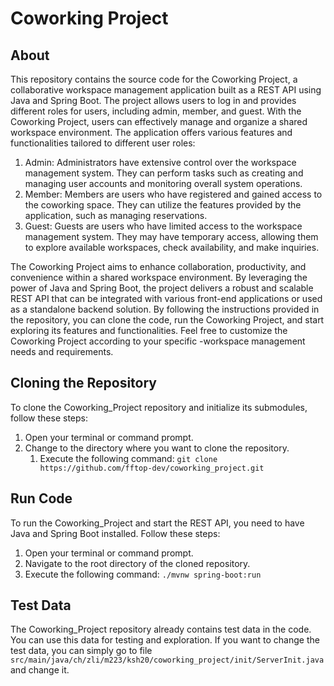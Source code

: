 # Coworking Project

## About
This repository contains the source code for the Coworking Project, a collaborative workspace management application built as a REST API using Java and Spring Boot. The project allows users to log in and provides different roles for users, including admin, member, and guest.
With the Coworking Project, users can effectively manage and organize a shared workspace environment. The application offers various features and functionalities tailored to different user roles:
1. Admin: Administrators have extensive control over the workspace management system. They can perform tasks such as creating and managing user accounts and monitoring overall system operations.
2. Member: Members are users who have registered and gained access to the coworking space. They can utilize the features provided by the application, such as managing reservations.
3. Guest: Guests are users who have limited access to the workspace management system. They may have temporary access, allowing them to explore available workspaces, check availability, and make inquiries.

The Coworking Project aims to enhance collaboration, productivity, and convenience within a shared workspace environment. By leveraging the power of Java and Spring Boot, the project delivers a robust and scalable REST API that can be integrated with various front-end applications or used as a standalone backend solution.
By following the instructions provided in the repository, you can clone the code, run the Coworking Project, and start exploring its features and functionalities.
Feel free to customize the Coworking Project according to your specific  -workspace management needs and requirements.

## Cloning the Repository
To clone the Coworking_Project repository and initialize its submodules, follow these steps:
1. Open your terminal or command prompt.
2. Change to the directory where you want to clone the repository.
    1. Execute the following command:
       `git clone https://github.com/fftop-dev/coworking_project.git`

## Run Code
To run the Coworking_Project and start the REST API, you need to have Java and Spring Boot installed. Follow these steps:
1. Open your terminal or command prompt.
2. Navigate to the root directory of the cloned repository.
3. Execute the following command:
   `./mvnw spring-boot:run`

## Test Data
The Coworking_Project repository already contains test data in the code. 
You can use this data for testing and exploration.
If you want to change the test data, you can simply go to file `src/main/java/ch/zli/m223/ksh20/coworking_project/init/ServerInit.java` and change it.
